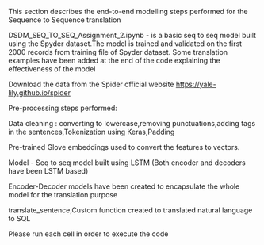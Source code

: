 This section describes the end-to-end modelling steps performed for the Sequence to Sequence translation


DSDM_SEQ_TO_SEQ_Assignment_2.ipynb - is a basic seq to seq model built using the Spyder dataset.The model is trained and validated on the first 2000 records from training file of Spyder dataset. Some translation examples have been added at the end of the code explaining the effectiveness of the model


Download the data from the Spider official website https://yale-lily.github.io/spider



Pre-processing steps performed:

Data cleaning : converting to lowercase,removing punctuations,adding <sos><eos> tags in the sentences,Tokenization using Keras,Padding 
  
Pre-trained Glove embeddings used to convert the features to vectors.
  
Model - Seq to seq model built using LSTM (Both encoder and decoders have been LSTM based)

Encoder-Decoder models have been created to encapsulate the whole model for the translation purpose
  

translate_sentence,Custom function created to translated natural language to SQL
  

Please run each cell in order to execute the code

